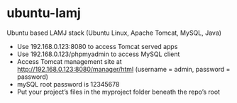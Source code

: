 # ubuntu-lamj
Ubuntu based LAMJ stack (Ubuntu Linux, Apache Tomcat, MySQL, Java)

- Use 192.168.0.123:8080 to access Tomcat served apps
- Use 192.168.0.123/phpmyadmin to access MySQL client
- Access Tomcat management site at http://192.168.0.123:8080/manager/html (username = admin, password = password)
- mySQL root password is 12345678
- Put your project’s files in the myproject folder beneath the repo’s root
